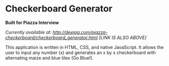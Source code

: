 # Checkerboard Generator

**Built for Piazza Interview**              
      
*Currently available at: http://deejag.com/piazza-checkerboard/checkerboard_generator.html [LINK IS ALSO ABOVE]*

This application is written in HTML, CSS, and native JavaScript.
It allows the user to input any number (x) and generates an x by x checkerboard with alternating maize and blue tiles (Go Blue!).
